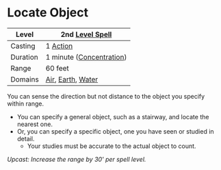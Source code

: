 # Locate Object

| Level    | 2nd [Level Spell](../../../Spell%20Level.md)                                                                                   |
| -------- | ------------------------------------------------------------------------------------------------------------------------------ |
| Casting  | 1 [Action](../../../../Game%20Procedures/Action.md)                                                                            |
| Duration | 1 minute ([Concentration](../../../Concentration.md))                                                                          |
| Range    | 60 feet                                                                                                                        |
| Domains  | [Air](../../../Spell%20Domains/Air.md), [Earth](../../../Spell%20Domains/Earth.md), [Water](../../../Spell%20Domains/Water.md) |

You can sense the direction but not distance to the object you specify within range. 
- You can specify a general object, such as a stairway, and locate the nearest one.
- Or, you can specify a specific object, one you have seen or studied in detail.
	- Your studies must be accurate to the actual object to count.

*Upcast: Increase the range by 30' per spell level.*